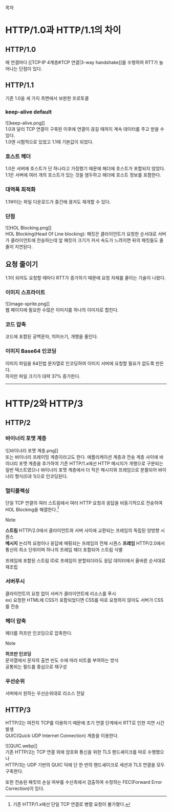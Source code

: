 목차
# HTTP/1.0과 HTTP/1.1의 차이
## HTTP/1.0
매 연결마다 [[TCP·IP 4계층#TCP 연결|3-way handshake]]를 수행하여 RTT가 늘어나는 단점이 있다.  

## HTTP/1.1
기존 1.0을 세 가지 측면에서 보완한 프로토콜  

### keep-alive default
![[keep-alive.png]]  
1.0과 달리 TCP 연결이 구축된 이후에 연결이 끊길 때까지 계속 데이터를 주고 받을 수 있다.  
1.0엔 시험적으로 있었고 1.1때 기본값이 되었다.  
### 호스트 헤더
1.0은 서버에 호스트가 단 하나라고 가정했기 때문에 헤더에 호스트가 포함되지 않았다.  
1.1은 서버에 여러 개의 호스트가 있는 것을 염두하고 헤더에 호스트 정보를 포함한다.  

### 대역폭 최적화
1.1부터는 파일 다운로드가 중간에 끊겨도 재개할 수 있다.  

### 단점
![[HOL Blocking.png]]  
HOL Blocking(Head Of Line blocking): 패킷은 클라이언트가 요청한 순서대로 서버가 클라이언트에 전송하는데 앞 패킷이 크기가 커서 속도가 느려지면 뒤의 패킷들도 줄줄이 지연된다.

## 요청 줄이기
1.1이 되어도 요청할 때마다 RTT가 증가하기 때문에 요청 자체를 줄이는 기술이 나왔다.  

### 이미지 스프라이트
![[image-sprite.png]]  
웹 페이지에 필요한 수많은 이미지를 하나의 이미지로 합친다.  

### 코드 압축
코드에 포함된 공백문자, 띄어쓰기, 개행을 줄인다.

### 이미지 Base64 인코딩
이미지 파일을 64진법 문자열로 인코딩하여 이미지 서버에 요청할 필요가 없도록 만든다.  
하지만 파일 크기가 대략 37% 증가한다.  

---
# HTTP/2와 HTTP/3
## HTTP/2
### 바이너리 포맷 계층
![[바이너리 포맷 계층.png]]  
또는 바이너리 프레이밍 계층이라고도 한다. 애플리케이션 계층과 전송 계층 사이에 바이너리 포맷 계층을 추가하여 기존 HTTP/1.x에선 HTTP 메시지가 개행으로 구분되는 일반 텍스트였으나 바이너리 포맷 계층에서 더 작은 메시지와 프레임으로 분활되어 바이너리 형식(0과 1)으로 인코딩된다.  

### 멀티플렉싱
단일 TCP 연결의 여러 스트림에서 여러 HTTP 요청과 응답을 비동기적으로 전송하여 HOL Blocking을 해결한다.[^1]  

> [!NOTE]  
> **스트림** HTTP/2.0에서 클라이언트와 서버 사이에 교환되는 프레임의 독립된 양방향 시퀀스  
> **메시지** 논리적 요청이나 응답에 매핑되는 프레임의 전체 시퀀스
> **프레임** HTTP/2.0에서 통신의 최소 단위이며 하나의 프레임 헤더 포함되어 스트림 식별

프레임에 포함된 스트림 ID로 프레임이 분할되더라도 응답 데이터에서 올바른 순서대로 재조립  

### 서버푸시
클라이언트의 요청 없이 서버가 클라이언트에 리소스를 푸시  
ex) 요청한 HTML에 CSS가 포함되었다면 CSS를 따로 요청하지 않아도 서버가 CSS를 전송  

### 헤더 압축
헤더를 허프만 인코딩으로 압축한다.  
> [!note] 
> **허프만 인코딩**  
> 문자열에서 문자의 출연 빈도 수에 따라 비트를 부여하는 방식  
> 공통되는 필드를 중심으로 재구성  

### 우선순위
서버에서 원하는 우선순위대로 리소스 전달  

## HTTP/3
HTTP/2는 여전히 TCP를 이용하기 때문에 초기 연결 단계에서 RTT로 인한 지연 시간 발생  
QUIC(Quick UDP Internet Connection) 계층을 이용한다.  

![[QUIC.webp]]  
기존 HTTP/2는 TCP 연결 외에 암호화 통신을 위한 TLS 핸드셰이크를 따로 수행했으나  
HTTP/3는 UDP 기반의 QUIC 덕에 단 한 번의 핸드셰이크로 세션과 TLS 연결을 모두 구축한다.  

또한 전송된 패킷의 손실 여부를 수신측에서 검출하여 수정하는 FEC(Forward Error Correction)이 있다.  

[^1]: 기존 HTTP/1.x에선 단일 TCP 연결로 병렬 요청이 불가했다.